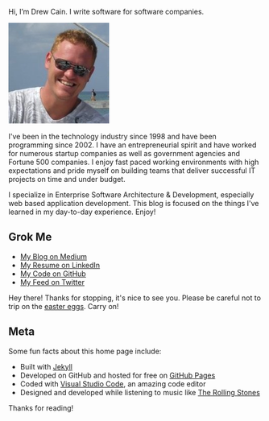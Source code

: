 
Hi, I’m Drew Cain. I write software for software companies.

![The Real Drew Cain](/public/me.jpg)

I've been in the technology industry since 1998 and have been programming since 2002. I have an entrepreneurial spirit and have worked for numerous startup companies as well as government agencies and Fortune 500 companies. I enjoy fast paced working environments with high expectations and pride myself on building teams that deliver successful IT projects on time and under budget.

I specialize in Enterprise Software Architecture & Development, especially web based application development. This blog is focused on the things I've learned in my day-to-day experience. Enjoy!


## Grok Me

* [My Blog on Medium](https://medium.com/@groksrc)
* [My Resume on LinkedIn](https://linkedin.com/in/groksrc)
* [My Code on GitHub](https://github.com/groksrc)
* [My Feed on Twitter](https://www.twitter.com/groksrc)

<p class="message">
  Hey there! Thanks for stopping, it's nice to see you. Please be careful not to trip on the <a href="https://search.groksrc.com">easter eggs</a>. Carry on!
</p>

## Meta

Some fun facts about this home page include:

* Built with [Jekyll](http://jekyllrb.com)
* Developed on GitHub and hosted for free on [GitHub Pages](https://pages.github.com)
* Coded with [Visual Studio Code](https://code.visualstudio.com/), an amazing code editor
* Designed and developed while listening to music like [The Rolling Stones](https://open.spotify.com/user/groksrc/playlist/3q2f5JXLKmnzVFaN19cATG?si=iZnZZ-DqRPOtlfLnX35oTw)

Thanks for reading!
